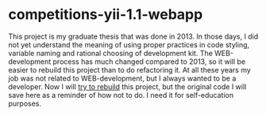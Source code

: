 # competitions-yii-1.1-webapp

This project is my graduate thesis that was done in 2013. In those days, I did not yet understand the meaning of using proper practices in code styling, variable naming and rational choosing of development kit. The WEB-development process has much changed compared to 2013, so it will be easier to rebuild this project than to do refactoring it. At all these years my job was not related to WEB-development, but I always wanted to be a developer. Now I will [try to rebuild](https://github.com/maksmartyn/competitions-rebuilded-webapp) this project, but the original code I will save here as a reminder of how not to do. I need it for self-education purposes.
